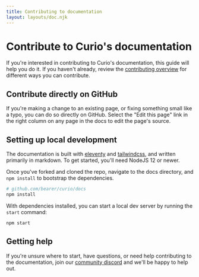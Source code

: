 ```yaml
---
title: Contributing to documentation
layout: layouts/doc.njk
---
```


# Contribute to Curio's documentation

If you're interested in contributing to Curio's documentation, this guide will help you do it. If you haven't already, review the [contributing overview](/contributing/) for different ways you can contribute.

## Contribute directly on GitHub

If you're making a change to an existing page, or fixing something small like a typo, you can do so directly on GitHub. Select the "Edit this page" link in the right column on any page in the docs to edit the page's source.

## Setting up local development

The documentation is built with [eleventy](https://www.11ty.dev) and [tailwindcss](https://tailwindcss.com/), and written primarily in markdown. To get started, you'll need NodeJS 12 or newer.

Once you've forked and cloned the repo, navigate to the docs directory, and `npm install` to bootstrap the dependencies.

```bash
# github.com/bearer/curio/docs
npm install
```

With dependencies installed, you can start a local dev server by running the `start` command:

```bash
npm start
```

## Getting help

If you're unsure where to start, have questions, or need help contributing to the documentation, join our [community discord](https://discord.gg/eaHZBJUXRF) and we'll be happy to help out.